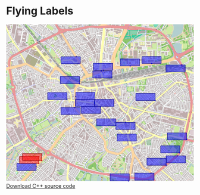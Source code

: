 # Flying Labels

![Flying Labels!](/images/flying-labels.png)
\
[Download C++ source code](/programming/flying-labels.zip)
